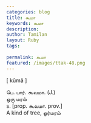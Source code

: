 ```yaml
---
categories: blog
title: கூமா
keywords: கூமா
description: 
author: Tamilan
layout: Ruby
tags: 
 
permalink: கூமா
featured: /images/ttak-48.png
---
```

  
[ kūmā ]  
  
பெ. பார். கூவமா. (J.)  
ஒரு மரம்  
s. [prop. கூவமா. prov.]  
A kind of tree, ஓர்மரம்